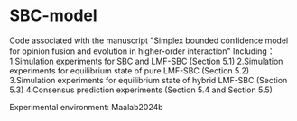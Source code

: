 # SBC-model
Code associated with the manuscript "Simplex bounded confidence model for opinion fusion and evolution in higher-order interaction" 
Including：
1.Simulation experiments for SBC and LMF-SBC (Section 5.1)
2.Simulation experiments for equilibrium state of pure LMF-SBC (Section 5.2)
3.Simulation experiments for equilibrium state of hybrid LMF-SBC (Section 5.3)
4.Consensus prediction experiments  (Section 5.4 and Section 5.5)

Experimental environment: Maalab2024b
